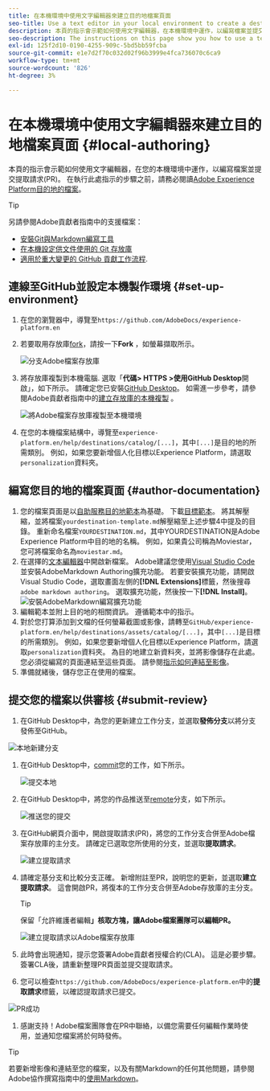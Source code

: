```yaml
---
title: 在本機環境中使用文字編輯器來建立目的地檔案頁面
seo-title: Use a text editor in your local environment to create a destination documentation page
description: 本頁的指示會示範如何使用文字編輯器，在本機環境中運作，以編寫檔案並提交提取請求。
seo-description: The instructions on this page show you how to use a text editor to work in your local environment to author documentation and submit a pull request.
exl-id: 125f2d10-0190-4255-909c-5bd5bb59fcba
source-git-commit: e1e7d2f70c032d02f96b3999e4fca736070c6ca9
workflow-type: tm+mt
source-wordcount: '826'
ht-degree: 3%

---
```


# 在本機環境中使用文字編輯器來建立目的地檔案頁面 {#local-authoring}

本頁的指示會示範如何使用文字編輯器，在您的本機環境中運作，以編寫檔案並提交提取請求(PR)。 在執行此處指示的步驟之前，請務必閱讀[Adobe Experience Platform目的地的檔案](./documentation-instructions.md)。

>[!TIP]
>
>另請參閱Adobe貢獻者指南中的支援檔案：
>* [安裝Git與Markdown編寫工具](https://experienceleague.adobe.com/docs/contributor/contributor-guide/setup/install-tools.html?lang=en)
>* [在本機設定供文件使用的 Git 存放庫](https://experienceleague.adobe.com/docs/contributor/contributor-guide/setup/local-repo.html?lang=en)
>* [適用於重大變更的 GitHub 貢獻工作流程](https://experienceleague.adobe.com/docs/contributor/contributor-guide/setup/full-workflow.html?lang=en).


## 連線至GitHub並設定本機製作環境 {#set-up-environment}

1. 在您的瀏覽器中，導覽至`https://github.com/AdobeDocs/experience-platform.en`
2. 若要取用存放庫[fork](https://experienceleague.adobe.com/docs/contributor/contributor-guide/setup/local-repo.html?lang=en#fork-the-repository)，請按一下&#x200B;**Fork** ，如螢幕擷取所示。

   ![分支Adobe檔案存放庫](./assets/ssd-fork-repo.png)

3. 將存放庫複製到本機電腦. 選取「**代碼> HTTPS >使用GitHub Desktop**&#x200B;開啟」，如下所示。 請確定您已安裝[GitHub Desktop](https://desktop.github.com/)。 如需進一步參考，請參閱Adobe貢獻者指南中的[建立存放庫的本機複製](https://experienceleague.adobe.com/docs/contributor/contributor-guide/setup/local-repo.html?lang=en#create-a-local-clone-of-the-repository) 。

   ![將Adobe檔案存放庫複製至本機環境](./assets/clone-local.png)

4. 在您的本機檔案結構中，導覽至`experience-platform.en/help/destinations/catalog/[...]`，其中`[...]`是目的地的所需類別。 例如，如果您要新增個人化目標以Experience Platform，請選取`personalization`資料夾。

## 編寫您目的地的檔案頁面 {#author-documentation}

1. 您的檔案頁面是以[自助服務目的地範本](./self-service-template.md)為基礎。 下載[目標範本](assets/yourdestination-template.zip)。 將其解壓縮，並將檔案`yourdestination-template.md`解壓縮至上述步驟4中提及的目錄。  重新命名檔案`YOURDESTINATION.md`，其中YOURDESTINATION是Adobe Experience Platform中目的地的名稱。 例如，如果貴公司稱為Moviestar，您可將檔案命名為`moviestar.md`。
2. 在選擇的[文本編輯器](https://experienceleague.adobe.com/docs/contributor/contributor-guide/setup/install-tools.html?lang=en#understand-markdown-editors)中開啟新檔案。 Adobe建議您使用[Visual Studio Code](https://code.visualstudio.com/)並安裝AdobeMarkdown Authoring擴充功能。 若要安裝擴充功能，請開啟Visual Studio Code，選取畫面左側的&#x200B;**[!DNL Extensions]**&#x200B;標籤，然後搜尋`adobe markdown authoring`。 選取擴充功能，然後按一下&#x200B;**[!DNL Install]**。
   ![安裝AdobeMarkdown編寫擴充功能](./assets/install-adobe-markdown-extension.gif)
3. 編輯範本並附上目的地的相關資訊。 遵循範本中的指示。
4. 對於您打算添加到文檔的任何螢幕截圖或影像，請轉至`GitHub/experience-platform.en/help/destinations/assets/catalog/[...]`，其中`[...]`是目標的所需類別。 例如，如果您要新增個人化目標以Experience Platform，請選取`personalization`資料夾。 為目的地建立新資料夾，並將影像儲存在此處。 您必須從編寫的頁面連結至這些頁面。 請參閱[指示如何連結至影像](https://experienceleague.adobe.com/docs/contributor/contributor-guide/writing-essentials/linking.html?lang=en#link-to-images)。
5. 準備就緒後，儲存您正在使用的檔案。

## 提交您的檔案以供審核 {#submit-review}

1. 在GitHub Desktop中，為您的更新建立工作分支，並選取&#x200B;**發佈分支**&#x200B;以將分支發佈至GitHub。

![本地新建分支](./assets/new-branch-local.gif)

1. 在GitHub Desktop中，[commit](https://docs.github.com/en/free-pro-team@latest/github/getting-started-with-github/github-glossary#commit)您的工作，如下所示。

   ![提交本地](./assets/commit-local.png)

1. 在GitHub Desktop中，將您的作品推送至[remote](https://docs.github.com/en/free-pro-team@latest/github/getting-started-with-github/github-glossary#remote)分支，如下所示。[](https://docs.github.com/en/free-pro-team@latest/github/getting-started-with-github/github-glossary#push)

   ![推送您的提交](./assets/push-local-to-remote.png)

1. 在GitHub網頁介面中，開啟提取請求(PR)，將您的工作分支合併至Adobe檔案存放庫的主分支。 請確定已選取您所使用的分支，並選取&#x200B;**提取請求**。

   ![建立提取請求](./assets/ssd-create-pull-request-1.png)

1. 請確定基分支和比較分支正確。 新增附註至PR，說明您的更新，並選取&#x200B;**建立提取請求**。 這會開啟PR，將復本的工作分支合併至Adobe存放庫的主分支。
   >[!TIP]
   >
   >保留「允許維護者編輯&#x200B;**」核取方塊，讓Adobe檔案團隊可以編輯PR。**

   ![建立提取請求以Adobe檔案存放庫](./assets/ssd-create-pull-request-2.png)

1. 此時會出現通知，提示您簽署Adobe貢獻者授權合約(CLA)。 這是必要步驟。 簽署CLA後，請重新整理PR頁面並提交提取請求。

1. 您可以檢查`https://github.com/AdobeDocs/experience-platform.en`中的&#x200B;**提取請求**&#x200B;標籤，以確認提取請求已提交。

![PR成功](./assets/ssd-pr-successful.png)

1. 感謝支持！Adobe檔案團隊會在PR中聯絡，以備您需要任何編輯作業時使用，並通知您檔案將於何時發佈。

>[!TIP]
>
>若要新增影像和連結至您的檔案，以及有關Markdown的任何其他問題，請參閱Adobe協作撰寫指南中的[使用Markdown](https://experienceleague.adobe.com/docs/contributor/contributor-guide/writing-essentials/markdown.html?lang=en)。
